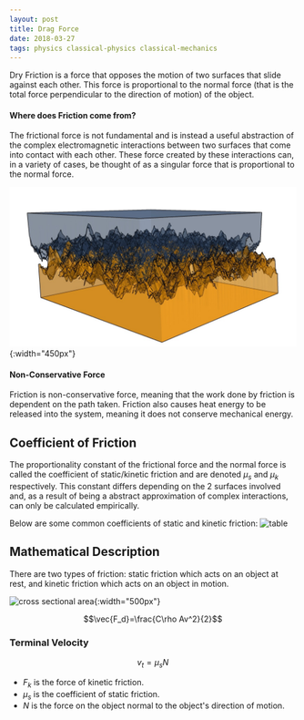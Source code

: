 ```yaml
---
layout: post
title: Drag Force
date: 2018-03-27
tags: physics classical-physics classical-mechanics
---
```

Dry Friction is a force that opposes the motion of two surfaces that slide against each other. This force is proportional to the normal force (that is the total force perpendicular to the direction of motion) of the object.

#### Where does Friction come from?
The frictional force is not fundamental and is instead a useful abstraction of the complex electromagnetic interactions between two surfaces that come into contact with each other. These force created by these interactions can, in a variety of cases, be thought of as a singular force that is proportional to the normal force.

![complexfriction](/assets/physics/friction_between_surfaces.jpg?style=centerme){:width="450px"}

#### Non-Conservative Force
Friction is non-conservative force, meaning that the work done by friction is dependent on the path taken. Friction also causes heat energy to be released into the system, meaning it does not conserve mechanical energy.

## Coefficient of Friction
The proportionality constant of the frictional force and the normal force is called the coefficient of static/kinetic friction and are denoted $\mu_s$ and $\mu_k$ respectively. This constant differs depending on the 2 surfaces involved and, as a result of being a abstract approximation of complex interactions, can only be calculated empirically.

Below are some common coefficients of static and kinetic friction:
![table](http://hadron.physics.fsu.edu/~crede/TEACHING/PHY2048C/Calendar/W6_D1/Friction%20Coefficients_files/friction-coeffs.gif)

## Mathematical Description
There are two types of friction: static friction which acts on an object at rest, and kinetic friction which acts on an object in motion.

![cross sectional area](){:width="500px"}

$$\vec{F_d}=\frac{C\rho Av^2}{2}$$

### Terminal Velocity

$$v_t=\mu_sN$$

- $F_{k}$ is the force of kinetic friction.
- $\mu_s$ is the coefficient of static friction.
- $N$ is the force on the object normal to the object's direction of motion.
